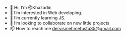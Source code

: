 - 👋 Hi, I’m @Khazadin
- 👀 I’m interested in Web developing.    
- 🌱 I’m currently learning JS.
- 💞️ I’m looking to collaborate on new little projects
- 📫 How to reach me dervismehmetusta35@gmail.com

<!---
Khazadin/Khazadin is a ✨ special ✨ repository because its `README.md` (this file) appears on your GitHub profile.
You can click the Preview link to take a look at your changes.
--->
